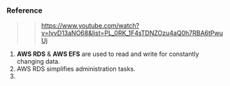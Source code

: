 ### Reference

>> https://www.youtube.com/watch?v=IvvD13aNO68&list=PL_0RK_1F4sTDNZOzu4aQ0h7RBA6tPwuUj

1. **AWS RDS** & **AWS EFS** are used to read and write for constantly changing data.
2. AWS RDS simplifies administration tasks.
3. 